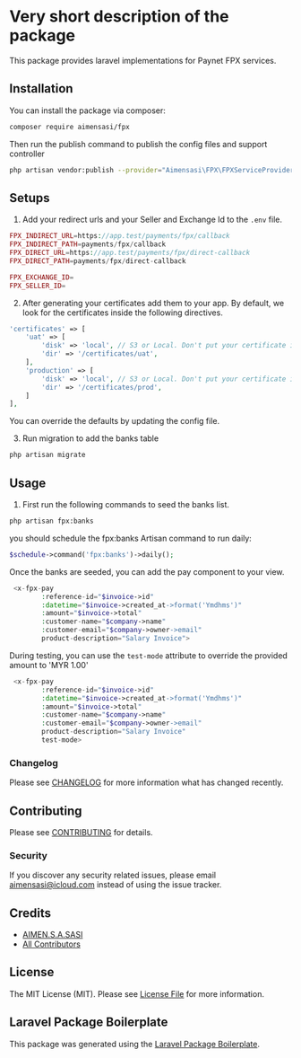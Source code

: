 # Very short description of the package

This package provides laravel implementations for Paynet FPX services.

## Installation

You can install the package via composer:

```bash
composer require aimensasi/fpx
```

Then run the publish command to publish the config files and support controller

```bash
php artisan vendor:publish --provider="Aimensasi\FPX\FPXServiceProvider"
```

## Setups

1. Add your redirect urls and your Seller and Exchange Id to the `.env` file.

```php
FPX_INDIRECT_URL=https://app.test/payments/fpx/callback
FPX_INDIRECT_PATH=payments/fpx/callback
FPX_DIRECT_URL=https://app.test/payments/fpx/direct-callback
FPX_DIRECT_PATH=payments/fpx/direct-callback

FPX_EXCHANGE_ID=
FPX_SELLER_ID=
```

2. After generating your certificates add them to your app. By default, we look for the certificates inside the following directives.

```php
'certificates' => [
	'uat' => [
		'disk' => 'local', // S3 or Local. Don't put your certificate in public disk
		'dir' => '/certificates/uat',
	],
	'production' => [
		'disk' => 'local', // S3 or Local. Don't put your certificate in public disk
		'dir' => '/certificates/prod',
	]
],
```

You can override the defaults by updating the config file.

3. Run migration to add the banks table

```bash
php artisan migrate
```


## Usage

1. First run the following commands to seed the banks list.

``` bash
php artisan fpx:banks
```

 you should schedule the fpx:banks Artisan command to run daily:

 ```php
 $schedule->command('fpx:banks')->daily();
 ```


Once the banks are seeded, you can add the pay component to your view.

``` php
 <x-fpx-pay
		:reference-id="$invoice->id"
		:datetime="$invoice->created_at->format('Ymdhms')"
		:amount="$invoice->total"
		:customer-name="$company->name"
		:customer-email="$company->owner->email"
		product-description="Salary Invoice">
```

During testing, you can use the `test-mode` attribute to override the provided amount to 'MYR 1.00'

``` php
 <x-fpx-pay
		:reference-id="$invoice->id"
		:datetime="$invoice->created_at->format('Ymdhms')"
		:amount="$invoice->total"
		:customer-name="$company->name"
		:customer-email="$company->owner->email"
		product-description="Salary Invoice"
		test-mode>
```


### Changelog

Please see [CHANGELOG](CHANGELOG.md) for more information what has changed recently.

## Contributing

Please see [CONTRIBUTING](CONTRIBUTING.md) for details.

### Security

If you discover any security related issues, please email aimensasi@icloud.com instead of using the issue tracker.

## Credits

- [AIMEN.S.A.SASI](https://github.com/aimensasi)
- [All Contributors](../../contributors)

## License

The MIT License (MIT). Please see [License File](LICENSE.md) for more information.

## Laravel Package Boilerplate

This package was generated using the [Laravel Package Boilerplate](https://laravelpackageboilerplate.com).
